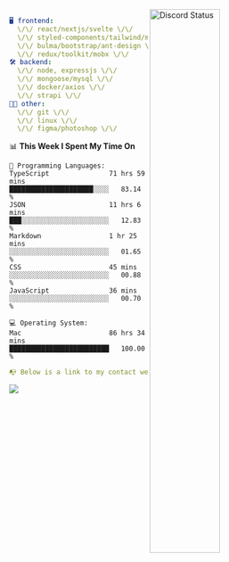 
<a href="https://discord.com/users/279302975371870218" target="_blank">
    <img width="50%" align="right" alt="Discord Status" src="https://lanyard.cnrad.dev/api/279302975371870218?bg=161B22&borderRadius=5px%205px%200%200&hideTimestamp=true&idleMessage=Just%20chillin%27%20at%20the%20moment&animated=true">
</a>

```yaml
🖥️ frontend: 
  \/\/ react/nextjs/svelte \/\/
  \/\/ styled-components/tailwind/mui/
  \/\/ bulma/bootstrap/ant-design \/\/
  \/\/ redux/toolkit/mobx \/\/
🛠 backend: 
  \/\/ node, expressjs \/\/
  \/\/ mongoose/mysql \/\/
  \/\/ docker/axios \/\/
  \/\/ strapi \/\/
👨‍💻 other: 
  \/\/ git \/\/ 
  \/\/ linux \/\/
  \/\/ figma/photoshop \/\/
```
<!--START_SECTION:waka-->
📊 **This Week I Spent My Time On** 

```text
💬 Programming Languages: 
TypeScript               71 hrs 59 mins      █████████████████████░░░░   83.14 % 
JSON                     11 hrs 6 mins       ███░░░░░░░░░░░░░░░░░░░░░░   12.83 % 
Markdown                 1 hr 25 mins        ░░░░░░░░░░░░░░░░░░░░░░░░░   01.65 % 
CSS                      45 mins             ░░░░░░░░░░░░░░░░░░░░░░░░░   00.88 % 
JavaScript               36 mins             ░░░░░░░░░░░░░░░░░░░░░░░░░   00.70 % 

💻 Operating System: 
Mac                      86 hrs 34 mins      █████████████████████████   100.00 % 
```


<!--END_SECTION:waka-->
```yaml
📭 Below is a link to my contact website 
```
<a href="https://mxns.xyz" target="_black"> <img src="https://img.shields.io/badge/website-161B22?style=for-the-badge&logo=About.me&logoColor=white"></img> <a/>
